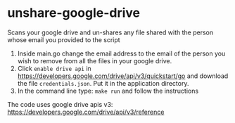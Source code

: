 # unshare-google-drive

Scans your google drive and un-shares any file shared with the person whose email you provided to the script

1. Inside main.go change the email address to the email of the person you wish to remove from 
all the files in your google drive.
2. Click  `enable drive api` in https://developers.google.com/drive/api/v3/quickstart/go
and download the file `credentials.json`.  Put it in the application directory.
3. In the command line type:
`make run` and follow the instructions

The code uses google drive apis v3:  https://developers.google.com/drive/api/v3/reference
 
